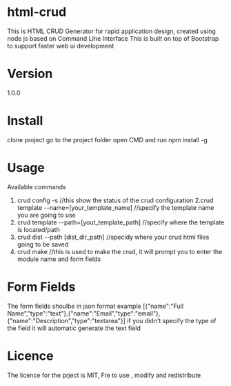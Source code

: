 # html-crud
This is HTML CRUD Generator for rapid application design, created using node js based on Command LIne Interface
This is built on top of Bootstrap to support faster web ui development

# Version
1.0.0

# Install 
  clone project
  go to the project folder
  open CMD and run  npm install -g

# Usage
   Available commands
   1. crud config -s //this show the status of the crud configuration
   2.crud template --name=[your_template_name] //specify the template name you are going to use
   3. crud template --path=[yout_template_path] //specify where the template is located/path
   4. crud dist --path [dist_dir_path] //specidy where your crud html files going to be saved
   5. crud make //this is used to make the crud, it will prompt you to enter the module name and form fields

# Form Fields
  The form fields shoulbe in json format
  example [{"name":"Full Name","type":"text"},{"name":"Email","type":"email"},{"name":"Description","type":"textarea"}]
  if you didn't specify the type of the field it will automatic generate the text field


# Licence
The licence for the prject is  MIT,
Fre to use , modify and redistribute
